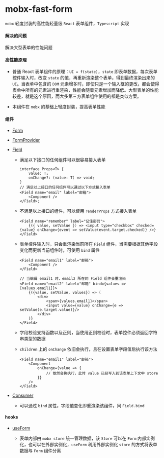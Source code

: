 # mobx-fast-form

`mobx` 轻度封装的高性能轻量级 `React` 表单组件，`Typescript` 实现

#### 解决的问题

解决大型表单的性能问题

#### 高性能原理

-   普通 React 表单组件的原理：`UI = f(state)`，`state` 即表单数据，每次表单控件输入时，改变 `state` 的值，再重新渲染整个表单，得到最终渲染出来的 `UI`。当表单中包含的 `DOM` 元素增多时，即使只是一个输入框的更改，都会使得表单中所有的元素进行重渲染，性能会随着元素增加而降低。大型表单的性能较差，就是这个原因，而大多第三方表单组件使用的都是类似方案。

-   本组件在 `mobx` 的基础上轻度封装，提高表单性能

#### 组件

-   [Form](./src/form/core/Form/index.tsx)

-   [FormProvider](./src/form/core/FormProvider/index.tsx)

-   [Field](./src/form/core/Field.tsx)

    -   满足以下接口的任何组件可以很容易接入表单

        ```tsx
        interface Props<T> {
            value: T;
            onChange?: (value: T) => void;
        }
        // 满足以上接口的任何组件可以通过以下方式接入表单
        <Field name="email" label="邮箱">
            <Component />
        </Field>;
        ```

    -   不满足以上接口的组件，可以使用 `renderProps` 方式接入表单

        ```tsx
        <Field name="remember" label="记住密码">
            {({ value, setValue }) => <input type="checkbox" checked={value} onChange={event => setValue(event.target.checked)} />}
        </Field>
        ```

    -   表单控件输入时，只会重渲染当前所在 `Field` 组件，当需要根据其他字段变化而更新当前组件时，可使用 `bind` 属性

        ```tsx
        <Field name="email1" label="邮箱">
            <Component />
        </Field>

        // 当编辑 email1 时，email2 所在的 Field 组件会重渲染
        <Field name="email2" label="邮箱" bind={values => [values.email1]}>
            {({value, setValue, values}) => (
        		<div>
        			<span>{values.email1}</span>
        			<input value={value} onChange={e => setValue(e.target.value)}/>
        		</div>
        	)}
        </Field>
        ```

    -   字段校验支持函数以及正则，当使用正则校验时，表单控件必须返回字符串类型的数据

    -   `children` 上的 `onChange` 依旧会执行，且在设置表单字段值后执行该方法

        ```tsx
        <Field name="email1" label="邮箱">
            <Component
                onChange={value => {
                    // 依然会执执行，此时 value 已经写入到该表单上下文中 store
                }}
            />
        </Field>
        ```

-   [Consumer](./src/form/core/Consumer.tsx)

    -   可以通过 `bind` 属性，字段值变化即重渲染该组件，同 `Field.bind`

#### hooks

-   [useForm](./src/form/core/useForm.ts)

    -   表单内部由 `mobx store` 统一管理数据，该 `Store` 可以在 `Form` 内部实例化，也可以在外部实例化，`useForm` 利用外部实例化 `store` 的方式将表单数据与 `Form` 组件分离
